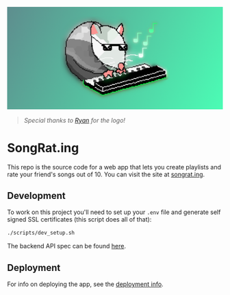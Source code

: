 ![song rat logo](./song_rat.png)

> *Special thanks to [Ryan](https://github.com/RyanTurley) for the logo!*

# SongRat.ing

This repo is the source code for a web app that lets you create playlists and
rate your friend's songs out of 10. You can visit the site at
[songrat.ing](https://songrat.ing).

## Development

To work on this project you'll need to set up your `.env` file and generate self
signed SSL certificates (this script does all of that):

```bash
./scripts/dev_setup.sh
```

The backend API spec can be found [here](./backend/openapi.yml).

## Deployment

For info on deploying the app, see the [deployment info](./docs/deployment.md).
